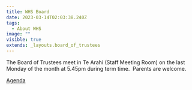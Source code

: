 ```yaml
---
title: WHS Board
date: 2023-03-14T02:03:38.240Z
tags:
  - About WHS
image: ""
visible: true
extends: _layouts.board_of_trustees
---
```

The Board of Trustees meet in Te Arahi (Staff Meeting Room) on the last Monday of the month at 5.45pm during term time.  Parents are welcome.

[Agenda](https://res.cloudinary.com/whanganuihigh/image/upload/v1591138911/BoT/Website_Agenda.pdf)